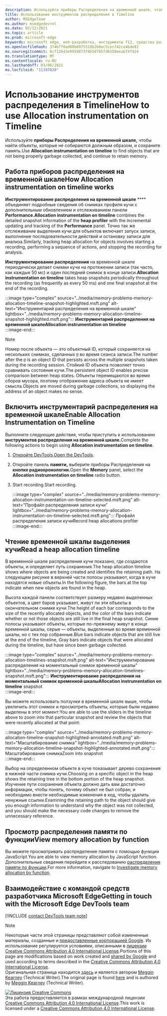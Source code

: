 ```yaml
---
description: Используйте приборы Распределения на временной шкале, чтобы найти объекты, которые не собираются должным образом, и сохраните память.
title: Использование инструментов распределения в Timeline
author: MSEdgeTeam
ms.author: msedgedevrel
ms.date: 02/12/2021
ms.topic: article
ms.prod: microsoft-edge
keywords: microsoft edge, веб-разработка, инструменты f12, средства разработчика
ms.openlocfilehash: 374b7f0ad80b8975319b2b0ec5cecf42ce4bde82
ms.sourcegitcommit: 6cf12643e9959873f8b5d785fd6158eeab74f424
ms.translationtype: MT
ms.contentlocale: ru-RU
ms.lasthandoff: 03/06/2021
ms.locfileid: "11397820"
---
```

<!-- Copyright Meggin Kearney 

   Licensed under the Apache License, Version 2.0 (the "License");
   you may not use this file except in compliance with the License.
   You may obtain a copy of the License at

       https://www.apache.org/licenses/LICENSE-2.0

   Unless required by applicable law or agreed to in writing, software
   distributed under the License is distributed on an "AS IS" BASIS,
   WITHOUT WARRANTIES OR CONDITIONS OF ANY KIND, either express or implied.
   See the License for the specific language governing permissions and
   limitations under the License. -->

# <a name="how-to-use-allocation-instrumentation-on-timeline"></a><span data-ttu-id="62fa9-104">Использование инструментов распределения в Timeline</span><span class="sxs-lookup"><span data-stu-id="62fa9-104">How to use Allocation instrumentation on Timeline</span></span>  

<span data-ttu-id="62fa9-105">Используйте **приборы Распределения на временной шкале,** чтобы найти объекты, которые не собираются должным образом, и сохраните память.</span><span class="sxs-lookup"><span data-stu-id="62fa9-105">Use **Allocation instrumentation on timeline** to find objects that are not being properly garbage collected, and continue to retain memory.</span></span>  

## <a name="how-allocation-instrumentation-on-timeline-works"></a><span data-ttu-id="62fa9-106">Работа приборов распределения на временной шкале</span><span class="sxs-lookup"><span data-stu-id="62fa9-106">How Allocation instrumentation on timeline works</span></span>  

<span data-ttu-id="62fa9-107">**Инструментирование распределения на временной шкале** \*\*\*\* объединяет подробные сведения об снимках профиля кучи с дополнительным обновлением и отслеживанием панели **Performance.**</span><span class="sxs-lookup"><span data-stu-id="62fa9-107">**Allocation instrumentation on timeline** combines the detailed snapshot information of the **heap profiler** with the incremental updating and tracking of the **Performance** panel.</span></span>  <span data-ttu-id="62fa9-108">Точно так же отслеживание выделения кучи для объектов включает запуск записи, выполнение последовательности действий и остановку записи для анализа.</span><span class="sxs-lookup"><span data-stu-id="62fa9-108">Similarly, tracking heap allocation for objects involves starting a recording, performing a sequence of actions, and stopping the recording for analysis.</span></span>  

<!--todo: add profile memory problems (heap profiler) section when available  -->  
<!--todo: add profile evaluate performance (Performance panel) section when available  -->  

<span data-ttu-id="62fa9-109">**Инструментирование распределения** на временной шкале периодически делает снимки кучи на протяжении записи \(так часто, как каждые 50 мс\) и один последний снимок в конце записи.</span><span class="sxs-lookup"><span data-stu-id="62fa9-109">**Allocation instrumentation on timeline** takes heap snapshots periodically throughout the recording \(as frequently as every 50 ms\) and one final snapshot at the end of the recording.</span></span>  

:::image type="complex" source="../media/memory-problems-memory-allocation-timeline-snapshot-highlighted.msft.png" alt-text="Инструментарий распределения на временной шкале" lightbox="../media/memory-problems-memory-allocation-timeline-snapshot-highlighted.msft.png":::
   **<span data-ttu-id="62fa9-111">Инструментарий распределения на временной шкале</span><span class="sxs-lookup"><span data-stu-id="62fa9-111">Allocation instrumentation on timeline</span></span>**  
:::image-end:::  

> [!NOTE]
> <span data-ttu-id="62fa9-112">Номер после объекта — это объектный ID, который сохраняется на нескольких снимках, сделанных `@` во время сеанса записи.</span><span class="sxs-lookup"><span data-stu-id="62fa9-112">The number after the `@` is an object ID that persists across the multiple snapshots taken during the recording session.</span></span>  <span data-ttu-id="62fa9-113">Стойкий ID объекта позволяет точно сравнивать состояния кучи.</span><span class="sxs-lookup"><span data-stu-id="62fa9-113">The persistent object ID enables precise comparison between heap states.</span></span>  <span data-ttu-id="62fa9-114">Объекты перемещаются во время сборов мусора, поэтому отображение адреса объекта не имеет смысла.</span><span class="sxs-lookup"><span data-stu-id="62fa9-114">Objects are moved during garbage collections, so displaying the address of an object makes no sense.</span></span>  

## <a name="enable-allocation-instrumentation-on-timeline"></a><span data-ttu-id="62fa9-115">Включить инструментарий распределения на временной шкале</span><span class="sxs-lookup"><span data-stu-id="62fa9-115">Enable Allocation Instrumentation on Timeline</span></span>  

<span data-ttu-id="62fa9-116">Выполните следующие действия, чтобы приступить к использованию **инструментов распределения на временной шкале.**</span><span class="sxs-lookup"><span data-stu-id="62fa9-116">Complete the following actions to begin using **Allocation instrumentation on timeline**.</span></span>  

1.  <span data-ttu-id="62fa9-117">[Откройте DevTools][DevtoolsOpenIndex].</span><span class="sxs-lookup"><span data-stu-id="62fa9-117">[Open the DevTools][DevtoolsOpenIndex].</span></span>  
1.  <span data-ttu-id="62fa9-118">Откройте панель **памяти,** выберите приборы Распределения на **кнопке радиохронологии.**</span><span class="sxs-lookup"><span data-stu-id="62fa9-118">Open the **Memory** panel, select the **Allocation instrumentation on timeline** radio button.</span></span>  
1.  <span data-ttu-id="62fa9-119">Start recording.</span><span class="sxs-lookup"><span data-stu-id="62fa9-119">Start recording.</span></span>  
    
    :::image type="complex" source="../media/memory-problems-memory-allocation-instrumentation-on-timeline-selected.msft.png" alt-text="Профайл распределения записи кучи" lightbox="../media/memory-problems-memory-allocation-instrumentation-on-timeline-selected.msft.png":::
       <span data-ttu-id="62fa9-121">Профайл распределения записи кучи</span><span class="sxs-lookup"><span data-stu-id="62fa9-121">Record heap allocations profiler</span></span>  
    :::image-end:::  
    
## <a name="read-a-heap-allocation-timeline"></a><span data-ttu-id="62fa9-122">Чтение временной шкалы выделения кучи</span><span class="sxs-lookup"><span data-stu-id="62fa9-122">Read a heap allocation timeline</span></span>  

<span data-ttu-id="62fa9-123">В временной шкале распределения кучи показано, где создаются объекты, и определяет путь сохранения.</span><span class="sxs-lookup"><span data-stu-id="62fa9-123">The heap allocation timeline shows where objects are being created and identifies the retaining path.</span></span>  <span data-ttu-id="62fa9-124">На следующем рисунке в верхней части полосы указывают, когда в куче находятся новые объекты.</span><span class="sxs-lookup"><span data-stu-id="62fa9-124">In the following figure, the bars at the top indicate when new objects are found in the heap.</span></span>  

<span data-ttu-id="62fa9-125">Высота каждой панели соответствует размеру недавно выделенных объектов, а цвет баров указывает, живут ли эти объекты в окончательном снимке кучи.</span><span class="sxs-lookup"><span data-stu-id="62fa9-125">The height of each bar corresponds to the size of the recently allocated objects, and the color of the bars indicate whether or not those objects are still live in the final heap snapshot.</span></span>  <span data-ttu-id="62fa9-126">Синие полосы указывают объекты, которые по-прежнему живут в конце временной шкалы, серые — объекты, выделенные во время временной шкалы, но с тех пор собранные.</span><span class="sxs-lookup"><span data-stu-id="62fa9-126">Blue bars indicate objects that are still live at the end of the timeline, Gray bars indicate objects that were allocated during the timeline, but have since been garbage collected.</span></span>  

:::image type="complex" source="../media/memory-problems-memory-allocation-timelines-snapshot.msft.png" alt-text="Инструментирование распределения на моментальный снимок временной шкалы" lightbox="../media/memory-problems-memory-allocation-timelines-snapshot.msft.png":::
   <span data-ttu-id="62fa9-128">**Инструментирование распределения на моментальный снимок временной шкалы**</span><span class="sxs-lookup"><span data-stu-id="62fa9-128">**Allocation instrumentation on timeline** snapshot</span></span>  
:::image-end:::  

<!--In the following figure, an action was performed 3 times.  The sample program caches five objects, so the last five blue bars are expected.  But the left-most blue bar indicates a potential problem.  -->  
<!--todo: redo figure 4 with multiple choose actions  -->  

<span data-ttu-id="62fa9-129">Вы можете использовать ползунки в временной шкале выше, чтобы увеличить этот снимок и просмотреть объекты, которые были недавно выделены в этот момент:</span><span class="sxs-lookup"><span data-stu-id="62fa9-129">You are able to use the sliders in the timeline above to zoom into that particular snapshot and review the objects that were recently allocated at that point:</span></span>  

:::image type="complex" source="../media/memory-problems-memory-allocation-timeline-snapshot-highlighted-annotated.msft.png" alt-text="Масштабирование снимка" lightbox="../media/memory-problems-memory-allocation-timeline-snapshot-highlighted-annotated.msft.png":::
   <span data-ttu-id="62fa9-131">Масштабирование снимка</span><span class="sxs-lookup"><span data-stu-id="62fa9-131">Zoom into snapshot</span></span>  
:::image-end:::  

<span data-ttu-id="62fa9-132">Выбор на определенном объекте в куче показывает дерево сохранения в нижней части снимка кучи.</span><span class="sxs-lookup"><span data-stu-id="62fa9-132">Choosing on a specific object in the heap shows the retaining tree in the bottom portion of the heap snapshot.</span></span>  <span data-ttu-id="62fa9-133">Изучение пути сохранения объекта должно дать вам достаточно информации, чтобы понять, почему объект не был собран, и необходимо внести необходимые изменения в код, чтобы удалить ненужные ссылки.</span><span class="sxs-lookup"><span data-stu-id="62fa9-133">Examining the retaining path to the object should give you enough information to understand why the object was not collected, and you should make the necessary code changes to remove the unnecessary reference.</span></span>  

## <a name="view-memory-allocation-by-function"></a><span data-ttu-id="62fa9-134">Просмотр распределения памяти по функции</span><span class="sxs-lookup"><span data-stu-id="62fa9-134">View memory allocation by function</span></span>  

<span data-ttu-id="62fa9-135">Вы можете просматривать распределение памяти с помощью функции JavaScript.</span><span class="sxs-lookup"><span data-stu-id="62fa9-135">You are able to view memory allocation by JavaScript function.</span></span>  <span data-ttu-id="62fa9-136">Дополнительные сведения перейдите к расследованию [распределения памяти по функции][DevtoolsMemoryProblemsIndexInvestigateMemoryAllocationFunction].</span><span class="sxs-lookup"><span data-stu-id="62fa9-136">For more information, navigate to [Investigate memory allocation by function][DevtoolsMemoryProblemsIndexInvestigateMemoryAllocationFunction].</span></span>  

## <a name="getting-in-touch-with-the-microsoft-edge-devtools-team"></a><span data-ttu-id="62fa9-137">Взаимодействие с командой средств разработчика Microsoft Edge</span><span class="sxs-lookup"><span data-stu-id="62fa9-137">Getting in touch with the Microsoft Edge DevTools team</span></span>  

[!INCLUDE [contact DevTools team note](../includes/contact-devtools-team-note.md)]  

<!-- links -->  

[DevToolsOpenIndex]: ../open/index.md "Откройте Microsoft Edge (Chromium) DevTools | Документы Майкрософт"
[DevtoolsMemoryProblemsIndexInvestigateMemoryAllocationFunction]: ./index.md#investigate-memory-allocation-by-function "Исследование распределения памяти по функции — исправление проблем с памятью | Документы Майкрософт"  

<!--[HeapProfiler]: ./heap-snapshots.md "How to Record Heap Snapshots"  -->  
<!--[PerformancePanel]: ../profile/evaluate-performance/timeline-tool ""  -->  

[MicrosoftEdgeChannel]: https://www.microsoftedgeinsider.com/download "Скачайте канал Microsoft Edge"  

> [!NOTE]
> <span data-ttu-id="62fa9-141">Некоторые части этой страницы представляют собой измененные материалы, созданные и [предоставленные корпорацией Google][GoogleSitePolicies]. Их использование регулируется условиями, описанными в [лицензии Creative Commons Attribution 4.0 International License][CCA4IL].</span><span class="sxs-lookup"><span data-stu-id="62fa9-141">Portions of this page are modifications based on work created and [shared by Google][GoogleSitePolicies] and used according to terms described in the [Creative Commons Attribution 4.0 International License][CCA4IL].</span></span>  
> <span data-ttu-id="62fa9-142">Оригинальная страница находится [здесь](https://developers.google.com/web/tools/chrome-devtools/memory-problems/allocation-profiler) и является автором [Meggin Kearney][MegginKearney] \(Technical Writer\).</span><span class="sxs-lookup"><span data-stu-id="62fa9-142">The original page is found [here](https://developers.google.com/web/tools/chrome-devtools/memory-problems/allocation-profiler) and is authored by [Meggin Kearney][MegginKearney] \(Technical Writer\).</span></span>  

[![Лицензия Creative Commons][CCby4Image]][CCA4IL]  
<span data-ttu-id="62fa9-144">Эта работа предоставляется в рамках международной лицензии [Creative Commons Attribution 4.0 International License][CCA4IL].</span><span class="sxs-lookup"><span data-stu-id="62fa9-144">This work is licensed under a [Creative Commons Attribution 4.0 International License][CCA4IL].</span></span>  

[CCA4IL]: https://creativecommons.org/licenses/by/4.0  
[CCby4Image]: https://i.creativecommons.org/l/by/4.0/88x31.png  
[GoogleSitePolicies]: https://developers.google.com/terms/site-policies  
[KayceBasques]: https://developers.google.com/web/resources/contributors/kaycebasques  
[MegginKearney]: https://developers.google.com/web/resources/contributors/megginkearney  
